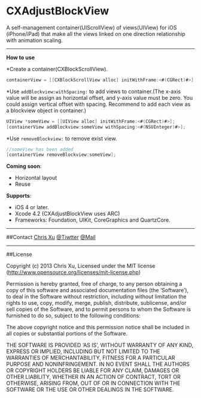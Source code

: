 CXAdjustBlockView
=================

A self-management container(UIScrollView) of views(UIView) for iOS (iPhone/iPad) that make all the views linked on one direction relationship with animation scaling.

---
**How to use**

*Create a container(CXBlockScrollView).

```Objective-C 
containerView = [[CXBlockScrollView alloc] initWithFrame:<#(CGRect)#>];
```
*Use `addBlockview:withSpacing:` to add views to container.(The x-axis value will be assign as horizontal offset, and y-axis value must be zero. You could assign vertical offset with spacing.
 Recommend to add each view as a blockview object in container.)
 
```Objective-C 
UIView *someView = [[UIView alloc] initWithFrame:<#(CGRect)#>];
[containerView addBlockview:someView withSpacing:<#(NSUInteger)#>];
```
*Use `removeBlockview:` to remove exist view.
```Objective-C 
//someView has been added
[containerView removeBlockview:someView];
```
**Coming soon**:
* Horizontal layout
* Reuse

**Supports**:
* iOS 4 or later.
* Xcode 4.2 (CXAdjustBlockView uses ARC)
* Frameworks: Foundation, UIKit, CoreGraphics and QuartzCore.

---
##Contact
[Chris Xu](https://github.com/ChrisXu1221)
[@Tiwtter](https://twitter.com/taterctl)
[@Mail](taterctl@gmail.com)

---
##License

Copyright (c) 2013 Chris Xu, Licensed under the MIT license (http://www.opensource.org/licenses/mit-license.php)

Permission is hereby granted, free of charge, to any person obtaining a copy of this software and associated documentation files (the ‘Software’), to deal in the Software without restriction, including without limitation the rights to use, copy, modify, merge, publish, distribute, sublicense, and/or sell copies of the Software, and to permit persons to whom the Software is furnished to do so, subject to the following conditions:

The above copyright notice and this permission notice shall be included in all copies or substantial portions of the Software.

THE SOFTWARE IS PROVIDED ‘AS IS’, WITHOUT WARRANTY OF ANY KIND, EXPRESS OR IMPLIED, INCLUDING BUT NOT LIMITED TO THE WARRANTIES OF MERCHANTABILITY, FITNESS FOR A PARTICULAR PURPOSE AND NONINFRINGEMENT. IN NO EVENT SHALL THE AUTHORS OR COPYRIGHT HOLDERS BE LIABLE FOR ANY CLAIM, DAMAGES OR OTHER LIABILITY, WHETHER IN AN ACTION OF CONTRACT, TORT OR OTHERWISE, ARISING FROM, OUT OF OR IN CONNECTION WITH THE SOFTWARE OR THE USE OR OTHER DEALINGS IN THE SOFTWARE.

